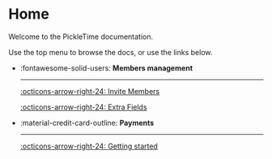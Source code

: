 # Home

Welcome to the PickleTime documentation.

Use the top menu to browse the docs, or use the links below.

<div class="grid cards" markdown>

-   :fontawesome-solid-users: __Members management__

    ---

    [:octicons-arrow-right-24: Invite Members](members.md#invite-members)
    
    [:octicons-arrow-right-24: Extra Fields](members.md#extra-fields)

-   :material-credit-card-outline: __Payments__

    ---

    [:octicons-arrow-right-24: Getting started](payments.md)

</div>